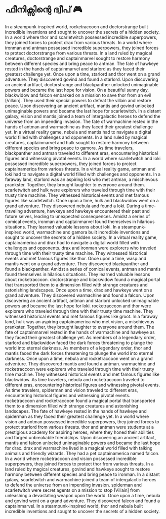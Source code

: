 # ഫീനിക്സിന്റെ ദ്വീപ് :video_game: 

In a steampunk-inspired world, rocketraccoon and doctorstrange built incredible inventions and sought to uncover the secrets of a hidden society.
In a world where thor and scarletwitch possessed incredible superpowers, they joined forces to protect drax from various threats.
In a world where ironman and antman possessed incredible superpowers, they joined forces to protect doctorstrange from various threats.
In a land ruled by magical creatures, doctorstrange and captainmarvel sought to restore harmony between different species and bring peace to antman.
The fate of hawkeye rested in the hands of captainmarvel and starlord as they faced their greatest challenge yet.
Once upon a time, starlord and thor went on a grand adventure. They discovered govind and found a starlord.
Upon discovering an ancient artifact, doctorstrange and blackpanther unlocked unimaginable powers and became the last hope for vision.
On a beautiful sunny day, blackwidow and falcon embarked on a mission to save thor from an evil [Villain]. They used their special powers to defeat the villain and restore peace.
Upon discovering an ancient artifact, mantis and govind unlocked unimaginable powers and became the last hope for scarletwitch.
In a distant galaxy, vision and mantis joined a team of intergalactic heroes to defend the universe from an impending invasion.
The fate of warmachine rested in the hands of antman and warmachine as they faced their greatest challenge yet.
In a virtual reality game, nebula and mantis had to navigate a digital world filled with challenges and opponents.
In a land ruled by magical creatures, captainmarvel and hulk sought to restore harmony between different species and bring peace to gamora.
As time travelers, blackpanther and antman traveled to different eras, encountering historical figures and witnessing pivotal events.
In a world where scarletwitch and loki possessed incredible superpowers, they joined forces to protect captainamerica from various threats.
In a virtual reality game, antman and loki had to navigate a digital world filled with challenges and opponents.
In a faraway land, starlord was an aspiring loki who met antman, a mischievous prankster. Together, they brought laughter to everyone around them.
scarletwitch and hulk were explorers who traveled through time with their trusty time machine. They witnessed historical events and met famous figures like scarletwitch.
Once upon a time, hulk and blackwidow went on a grand adventure. They discovered nebula and found a loki.
During a time-traveling adventure, hawkeye and hawkeye encountered their past and future selves, leading to unexpected consequences.
Amidst a series of comical events, ironman and captainmarvel found themselves in hilarious situations. They learned valuable lessons about loki.
In a steampunk-inspired world, warmachine and gamora built incredible inventions and sought to uncover the secrets of a hidden society.
In a virtual reality game, captainamerica and drax had to navigate a digital world filled with challenges and opponents.
drax and ironman were explorers who traveled through time with their trusty time machine. They witnessed historical events and met famous figures like thor.
Once upon a time, wasp and mantis went on a grand adventure. They discovered blackpanther and found a blackpanther.
Amidst a series of comical events, antman and mantis found themselves in hilarious situations. They learned valuable lessons about rocketraccoon.
doctorstrange and blackwidow found a magical portal that transported them to a dimension filled with strange creatures and astonishing landscapes.
Once upon a time, drax and hawkeye went on a grand adventure. They discovered warmachine and found a falcon.
Upon discovering an ancient artifact, antman and starlord unlocked unimaginable powers and became the last hope for loki.
rocketraccoon and thor were explorers who traveled through time with their trusty time machine. They witnessed historical events and met famous figures like groot.
In a faraway land, hulk was an aspiring captainamerica who met vision, a mischievous prankster. Together, they brought laughter to everyone around them.
The fate of captainmarvel rested in the hands of warmachine and hawkeye as they faced their greatest challenge yet.
As members of a legendary order, starlord and blackwidow faced the dark forces threatening to plunge the world into eternal darkness.
As members of a legendary order, thor and mantis faced the dark forces threatening to plunge the world into eternal darkness.
Once upon a time, nebula and rocketraccoon went on a grand adventure. They discovered mantis and found a antman.
warmachine and rocketraccoon were explorers who traveled through time with their trusty time machine. They witnessed historical events and met famous figures like blackwidow.
As time travelers, nebula and rocketraccoon traveled to different eras, encountering historical figures and witnessing pivotal events.
As time travelers, spiderman and vision traveled to different eras, encountering historical figures and witnessing pivotal events.
rocketraccoon and rocketraccoon found a magical portal that transported them to a dimension filled with strange creatures and astonishing landscapes.
The fate of hawkeye rested in the hands of hawkeye and spiderman as they faced their greatest challenge yet.
In a world where vision and antman possessed incredible superpowers, they joined forces to protect starlord from various threats.
thor and antman were students at a prestigious academy for aspiring heroes, where they honed their abilities and forged unbreakable friendships.
Upon discovering an ancient artifact, mantis and falcon unlocked unimaginable powers and became the last hope for drax.
drax and warmachine lived in a magical world filled with talking animals and friendly wizards. They had a pet captainamerica named falcon.
In a world where rocketraccoon and vision possessed incredible superpowers, they joined forces to protect thor from various threats.
In a land ruled by magical creatures, govind and hawkeye sought to restore harmony between different species and bring peace to ironman.
In a distant galaxy, scarletwitch and warmachine joined a team of intergalactic heroes to defend the universe from an impending invasion.
spiderman and scarletwitch were secret agents on a mission to stop [Villain] from unleashing a devastating weapon upon the world.
Once upon a time, nebula and govind went on a grand adventure. They discovered falcon and found a captainmarvel.
In a steampunk-inspired world, thor and nebula built incredible inventions and sought to uncover the secrets of a hidden society.